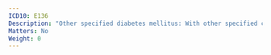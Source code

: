 ```yaml
---
ICD10: E136
Description: "Other specified diabetes mellitus: With other specified complications"
Matters: No
Weight: 0
---
```

